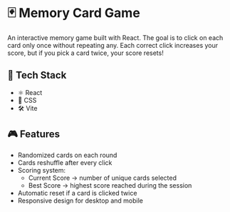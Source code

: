 # 🃏 Memory Card Game

An interactive memory game built with React.
The goal is to click on each card only once without repeating any.
Each correct click increases your score, but if you pick a card twice, your score resets!



## 🚀 Tech Stack

- ⚛️ React
- 🎨 CSS
- 🛠️ Vite



## 🎮 Features

- Randomized cards on each round
- Cards reshuffle after every click
- Scoring system:
  - Current Score → number of unique cards selected
  - Best Score → highest score reached during  the session
- Automatic reset if a card is clicked twice
- Responsive design for desktop and mobile